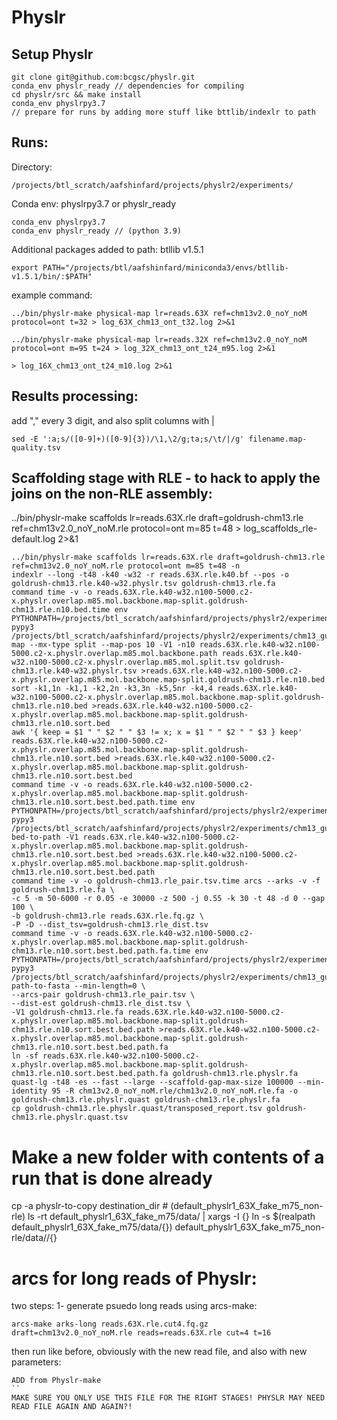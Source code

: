 # Physlr
## Setup Physlr
```
git clone git@github.com:bcgsc/physlr.git
conda_env physlr_ready // dependencies for compiling
cd physlr/src && make install
conda_env physlrpy3.7
// prepare for runs by adding more stuff like bttlib/indexlr to path
```



## Runs:


Directory:
```
/projects/btl_scratch/aafshinfard/projects/physlr2/experiments/
```

Conda env:
physlrpy3.7 or physlr_ready
```
conda_env physlrpy3.7
conda_env physlr_ready // (python 3.9)
```

Additional packages added to path:
btllib v1.5.1
```
export PATH="/projects/btl/aafshinfard/miniconda3/envs/btllib-v1.5.1/bin/:$PATH"
```

example command:
```
../bin/physlr-make physical-map lr=reads.63X ref=chm13v2.0_noY_noM protocol=ont t=32 > log_63X_chm13_ont_t32.log 2>&1

../bin/physlr-make physical-map lr=reads.32X ref=chm13v2.0_noY_noM protocol=ont m=95 t=24 > log_32X_chm13_ont_t24_m95.log 2>&1

> log_16X_chm13_ont_t24_m10.log 2>&1
```

## Results processing:
add "," every 3 digit, and also split columns with |
```
sed -E ':a;s/([0-9]+)([0-9]{3})/\1,\2/g;ta;s/\t/|/g' filename.map-quality.tsv
```

## Scaffolding stage with RLE - to hack to apply the joins on the non-RLE assembly:

../bin/physlr-make scaffolds lr=reads.63X.rle draft=goldrush-chm13.rle ref=chm13v2.0_noY_noM.rle protocol=ont m=85 t=48 > log_scaffolds_rle-default.log 2>&1

```
../bin/physlr-make scaffolds lr=reads.63X.rle draft=goldrush-chm13.rle ref=chm13v2.0_noY_noM.rle protocol=ont m=85 t=48 -n
indexlr --long -t48 -k40 -w32 -r reads.63X.rle.k40.bf --pos -o goldrush-chm13.rle.k40-w32.physlr.tsv goldrush-chm13.rle.fa
command time -v -o reads.63X.rle.k40-w32.n100-5000.c2-x.physlr.overlap.m85.mol.backbone.map-split.goldrush-chm13.rle.n10.bed.time env PYTHONPATH=/projects/btl_scratch/aafshinfard/projects/physlr2/experiments/chm13_guppy_v5/rle_data/default_physlr1_63X_fake_m85 pypy3 /projects/btl_scratch/aafshinfard/projects/physlr2/experiments/chm13_guppy_v5/rle_data/default_physlr1_63X_fake_m85/bin/physlr map --mx-type split --map-pos 10 -V1 -n10 reads.63X.rle.k40-w32.n100-5000.c2-x.physlr.overlap.m85.mol.backbone.path reads.63X.rle.k40-w32.n100-5000.c2-x.physlr.overlap.m85.mol.split.tsv goldrush-chm13.rle.k40-w32.physlr.tsv >reads.63X.rle.k40-w32.n100-5000.c2-x.physlr.overlap.m85.mol.backbone.map-split.goldrush-chm13.rle.n10.bed
sort -k1,1n -k1,1 -k2,2n -k3,3n -k5,5nr -k4,4 reads.63X.rle.k40-w32.n100-5000.c2-x.physlr.overlap.m85.mol.backbone.map-split.goldrush-chm13.rle.n10.bed >reads.63X.rle.k40-w32.n100-5000.c2-x.physlr.overlap.m85.mol.backbone.map-split.goldrush-chm13.rle.n10.sort.bed
awk '{ keep = $1 " " $2 " " $3 != x; x = $1 " " $2 " " $3 } keep' reads.63X.rle.k40-w32.n100-5000.c2-x.physlr.overlap.m85.mol.backbone.map-split.goldrush-chm13.rle.n10.sort.bed >reads.63X.rle.k40-w32.n100-5000.c2-x.physlr.overlap.m85.mol.backbone.map-split.goldrush-chm13.rle.n10.sort.best.bed
command time -v -o reads.63X.rle.k40-w32.n100-5000.c2-x.physlr.overlap.m85.mol.backbone.map-split.goldrush-chm13.rle.n10.sort.best.bed.path.time env PYTHONPATH=/projects/btl_scratch/aafshinfard/projects/physlr2/experiments/chm13_guppy_v5/rle_data/default_physlr1_63X_fake_m85 pypy3 /projects/btl_scratch/aafshinfard/projects/physlr2/experiments/chm13_guppy_v5/rle_data/default_physlr1_63X_fake_m85/bin/physlr bed-to-path -V1 reads.63X.rle.k40-w32.n100-5000.c2-x.physlr.overlap.m85.mol.backbone.map-split.goldrush-chm13.rle.n10.sort.best.bed >reads.63X.rle.k40-w32.n100-5000.c2-x.physlr.overlap.m85.mol.backbone.map-split.goldrush-chm13.rle.n10.sort.best.bed.path
command time -v -o goldrush-chm13.rle_pair.tsv.time arcs --arks -v -f goldrush-chm13.rle.fa \
-c 5 -m 50-6000 -r 0.05 -e 30000 -z 500 -j 0.55 -k 30 -t 48 -d 0 --gap 100 \
-b goldrush-chm13.rle reads.63X.rle.fq.gz \
-P -D --dist_tsv=goldrush-chm13.rle_dist.tsv
command time -v -o reads.63X.rle.k40-w32.n100-5000.c2-x.physlr.overlap.m85.mol.backbone.map-split.goldrush-chm13.rle.n10.sort.best.bed.path.fa.time env PYTHONPATH=/projects/btl_scratch/aafshinfard/projects/physlr2/experiments/chm13_guppy_v5/rle_data/default_physlr1_63X_fake_m85 pypy3 /projects/btl_scratch/aafshinfard/projects/physlr2/experiments/chm13_guppy_v5/rle_data/default_physlr1_63X_fake_m85/bin/physlr path-to-fasta --min-length=0 \
--arcs-pair goldrush-chm13.rle_pair.tsv \
--dist-est goldrush-chm13.rle_dist.tsv \
-V1 goldrush-chm13.rle.fa reads.63X.rle.k40-w32.n100-5000.c2-x.physlr.overlap.m85.mol.backbone.map-split.goldrush-chm13.rle.n10.sort.best.bed.path >reads.63X.rle.k40-w32.n100-5000.c2-x.physlr.overlap.m85.mol.backbone.map-split.goldrush-chm13.rle.n10.sort.best.bed.path.fa
ln -sf reads.63X.rle.k40-w32.n100-5000.c2-x.physlr.overlap.m85.mol.backbone.map-split.goldrush-chm13.rle.n10.sort.best.bed.path.fa goldrush-chm13.rle.physlr.fa
quast-lg -t48 -es --fast --large --scaffold-gap-max-size 100000 --min-identity 95 -R chm13v2.0_noY_noM.rle/chm13v2.0_noY_noM.rle.fa -o goldrush-chm13.rle.physlr.quast goldrush-chm13.rle.physlr.fa
cp goldrush-chm13.rle.physlr.quast/transposed_report.tsv goldrush-chm13.rle.physlr.quast.tsv
```
# Make a new folder with contents of a run that is done already
cp -a physlr-to-copy destination_dir # (default_physlr1_63X_fake_m75_non-rle)
ls -rt default_physlr1_63X_fake_m75/data/ | xargs -I {} ln -s $(realpath default_physlr1_63X_fake_m75/data/{}) default_physlr1_63X_fake_m75_non-rle/data//{}


# arcs for long reads of Physlr:
two steps:
1- generate psuedo long reads using arcs-make:
```
arcs-make arks-long reads.63X.rle.cut4.fq.gz draft=chm13v2.0_noY_noM.rle reads=reads.63X.rle cut=4 t=16
```
then run like before, obviously with the new read file, and also with new parameters:
```
ADD from Physlr-make
``
MAKE SURE YOU ONLY USE THIS FILE FOR THE RIGHT STAGES! PHYSLR MAY NEED READ FILE AGAIN AND AGAIN?!
